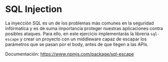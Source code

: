 # SQL Injection
La inyección SQL es un de los problemas más comunes en la seguridad infórmatica y es de suma importancia proteger nuestras aplicaciones contra posibles ataques. Para ello, en este ejercicio implementarás la libreria `sql-escape` y crear un proyecto con un middleware capaz de escapar los parámetros que se pasan por el body, antes de que llegen a las APIs.

Documentación: https://www.npmjs.com/package/sql-escape